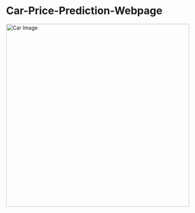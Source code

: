 # Car-Price-Prediction-Webpage

<img src="[(https://github.com/Arjunyadav170/Car-Price-Prediction-Webpage?tab=readme-ov-file)](https://github.com/Arjunyadav170/Car-Price-Prediction-Webpage/commit/69937068a9406fb1786cd16d52fb0b782097a503)" alt="Car Image" width="500">

